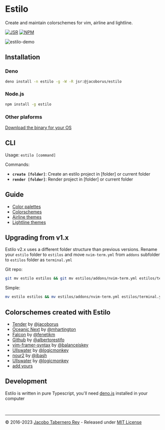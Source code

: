 # Estilo

Create and maintain colorschemes for vim, airline and lightline.

[![JSR](https://jsr.io/badges/@jacoborus/estilo)](https://jsr.io/@jacoborus/estilo)
[![NPM](https://img.shields.io/npm/v/estilo)](https://www.npmjs.com/package/estilo)

![estilo-demo](https://cloud.githubusercontent.com/assets/829859/18419822/ea729490-7863-11e6-8d04-ddb327da68cd.gif)

## Installation

### Deno

```sh
deno install -n estilo -g -W -R jsr:@jacoborus/estilo
```

### Node.js

```sh
npm install -g estilo
```

### Other plaforms

[Download the binary for your OS](https://github.com/jacoborus/estilo/releases)

## CLI

Usage: `estilo [command]`

Commands:

- **`create [folder]`**: Create an estilo project in [folder] or current folder
- **`render [folder]`**: Render project in [folder] or current folder

## Guide

- [Color palettes](docs/color-palettes.md)
- [Colorschemes](docs/colorschemes.md)
- [Airline themes](docs/airline.md)
- [Lightline themes](docs/lightline.md)

## Upgrading from v1.x

Estilo v2.x uses a different folder structure than previous versions. Rename
your `estilo` folder to `estilos` and move `nvim-term.yml` from `addons`
subfolder to `estilos` folder as `terminal.yml`

Git repo:

```sh
git mv estilo estilos && git mv estilos/addons/nvim-term.yml estilos/terminal.yml
```

Simple:

```sh
mv estilo estilos && mv estilos/addons/nvim-term.yml estilos/terminal.yml
```

## Colorschemes created with Estilo

- [Tender](https://github.com/jacoborus/tender.vim) by
  [@jacoborus](https://github.com/jacoborus)
- [Oceanic Next](https://github.com/mhartington/oceanic-next) by
  [@mhartington](https://github.com/mhartington)
- [Falcon](https://github.com/fenetikm/falcon) by
  [@fenetikm](https://github.com/fenetikm)
- [Github](https://github.com/albertorestifo/github.vim) by
  [@albertorestifo](https://github.com/albertorestifo)
- [vim-framer-syntax](https://github.com/balanceiskey/vim-framer-syntax) by
  [@balanceiskey](https://github.com/balanceiskey)
- [Ullswater](https://github.com/logicmonkey/Ullswater) by
  [@logicmonkey](https://github.com/logicmonkey)
- [nour2](https://github.com/ibash/nour2) by [@ibash](https://github.com/ibash)
- [Ullswater](https://github.com/logicmonkey/Ullswater) by
  [@logicmonkey](https://github.com/logicmonkey)
- [add yours](https://github.com/jacoborus/estilo/issues/new)

## Development

Estilo is written in pure Typescript, you'll need [deno.js](https://deno.land/)
installed in your computer

<br>

---

© 2016-2023 [Jacobo Tabernero Rey](http://jacobo.codes) - Released under
[MIT License](https://raw.github.com/jacoborus/estilo/master/LICENSE)
